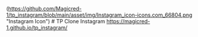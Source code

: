 (https://github.com/Magicred-1/tp_instagram/blob/main/asset/img/Instagram_icon-icons.com_66804.png "Instagram Icon") # TP Clone Instagram
https://magicred-1.github.io/tp_instagram/
